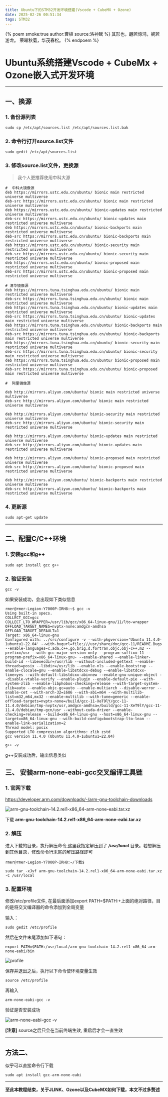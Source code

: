 ```yaml
---
title: Ubuntu下的STM32开发环境搭建(Vscode + CubeMX + Ozone)
date: 2025-02-26 00:51:34
tags: STM32
---
```


{% poem smoke:true author:曹植 source:洛神赋 %}
其形也，翩若惊鸿，婉若游龙。
荣曜秋菊，华茂春松。
{% endpoem %} 

# Ubuntu系统搭建Vscode + CubeMx + Ozone嵌入式开发环境 

---
## 一、换源

### 1. **备份源列表**

   `sudo cp /etc/apt/sources.list /etc/apt/sources.list.bak`

### 2. **命令行打开source.list文件**

   `sudo gedit /etc/apt/sources.list`

### 3. **修改source.list文件，更换源**
    
   >我个人更推荐使用中科大源
    
```
#  中科大镜像源
deb https://mirrors.ustc.edu.cn/ubuntu/ bionic main restricted universe multiverse
deb-src https://mirrors.ustc.edu.cn/ubuntu/ bionic main restricted universe multiverse
deb https://mirrors.ustc.edu.cn/ubuntu/ bionic-updates main restricted universe multiverse
deb-src https://mirrors.ustc.edu.cn/ubuntu/ bionic-updates main restricted universe multiverse
deb https://mirrors.ustc.edu.cn/ubuntu/ bionic-backports main restricted universe multiverse
deb-src https://mirrors.ustc.edu.cn/ubuntu/ bionic-backports main restricted universe multiverse
deb https://mirrors.ustc.edu.cn/ubuntu/ bionic-security main restricted universe multiverse
deb-src https://mirrors.ustc.edu.cn/ubuntu/ bionic-security main restricted universe multiverse
deb https://mirrors.ustc.edu.cn/ubuntu/ bionic-proposed main restricted universe multiverse
deb-src https://mirrors.ustc.edu.cn/ubuntu/ bionic-proposed main restricted universe multiverse
```

```
# 清华镜像源
deb https://mirrors.tuna.tsinghua.edu.cn/ubuntu/ bionic main restricted universe multiverse
deb-src https://mirrors.tuna.tsinghua.edu.cn/ubuntu/ bionic main restricted universe multiverse
deb https://mirrors.tuna.tsinghua.edu.cn/ubuntu/ bionic-updates main restricted universe multiverse
deb-src https://mirrors.tuna.tsinghua.edu.cn/ubuntu/ bionic-updates main restricted universe multiverse
deb https://mirrors.tuna.tsinghua.edu.cn/ubuntu/ bionic-backports main restricted universe multiverse
deb-src https://mirrors.tuna.tsinghua.edu.cn/ubuntu/ bionic-backports main restricted universe multiverse
deb https://mirrors.tuna.tsinghua.edu.cn/ubuntu/ bionic-security main restricted universe multiverse
deb-src https://mirrors.tuna.tsinghua.edu.cn/ubuntu/ bionic-security main restricted universe multiverse
deb https://mirrors.tuna.tsinghua.edu.cn/ubuntu/ bionic-proposed main restricted universe multiverse
deb-src https://mirrors.tuna.tsinghua.edu.cn/ubuntu/ bionic-proposed main restricted universe multiverse
```

```
#  阿里镜像源

deb http://mirrors.aliyun.com/ubuntu/ bionic main restricted universe multiverse
deb-src http://mirrors.aliyun.com/ubuntu/ bionic main restricted universe multiverse

deb http://mirrors.aliyun.com/ubuntu/ bionic-security main restricted universe multiverse
deb-src http://mirrors.aliyun.com/ubuntu/ bionic-security main restricted universe multiverse

deb http://mirrors.aliyun.com/ubuntu/ bionic-updates main restricted universe multiverse
deb-src http://mirrors.aliyun.com/ubuntu/ bionic-updates main restricted universe multiverse

deb http://mirrors.aliyun.com/ubuntu/ bionic-proposed main restricted universe multiverse
deb-src http://mirrors.aliyun.com/ubuntu/ bionic-proposed main restricted universe multiverse

deb http://mirrors.aliyun.com/ubuntu/ bionic-backports main restricted universe multiverse
deb-src http://mirrors.aliyun.com/ubuntu/ bionic-backports main restricted universe multiverse
```

### 4. 更新源
`sudo apt-get update`

----

## 二、配置C/C++环境
### 1. 安装gcc和g++

`sudo apt install gcc g++`

### 2. 验证安装
`gcc -v`

如果安装成功，会出现如下类似信息
```
rmer@rmer-Legion-Y7000P-IRH8:~$ gcc -v
Using built-in specs.
COLLECT_GCC=gcc
COLLECT_LTO_WRAPPER=/usr/lib/gcc/x86_64-linux-gnu/11/lto-wrapper
OFFLOAD_TARGET_NAMES=nvptx-none:amdgcn-amdhsa
OFFLOAD_TARGET_DEFAULT=1
Target: x86_64-linux-gnu
Configured with: ../src/configure -v --with-pkgversion='Ubuntu 11.4.0-1ubuntu1~22.04' --with-bugurl=file:///usr/share/doc/gcc-11/README.Bugs --enable-languages=c,ada,c++,go,brig,d,fortran,objc,obj-c++,m2 --prefix=/usr --with-gcc-major-version-only --program-suffix=-11 --program-prefix=x86_64-linux-gnu- --enable-shared --enable-linker-build-id --libexecdir=/usr/lib --without-included-gettext --enable-threads=posix --libdir=/usr/lib --enable-nls --enable-bootstrap --enable-clocale=gnu --enable-libstdcxx-debug --enable-libstdcxx-time=yes --with-default-libstdcxx-abi=new --enable-gnu-unique-object --disable-vtable-verify --enable-plugin --enable-default-pie --with-system-zlib --enable-libphobos-checking=release --with-target-system-zlib=auto --enable-objc-gc=auto --enable-multiarch --disable-werror --enable-cet --with-arch-32=i686 --with-abi=m64 --with-multilib-list=m32,m64,mx32 --enable-multilib --with-tune=generic --enable-offload-targets=nvptx-none=/build/gcc-11-XeT9lY/gcc-11-11.4.0/debian/tmp-nvptx/usr,amdgcn-amdhsa=/build/gcc-11-XeT9lY/gcc-11-11.4.0/debian/tmp-gcn/usr --without-cuda-driver --enable-checking=release --build=x86_64-linux-gnu --host=x86_64-linux-gnu --target=x86_64-linux-gnu --with-build-config=bootstrap-lto-lean --enable-link-serialization=2
Thread model: posix
Supported LTO compression algorithms: zlib zstd
gcc version 11.4.0 (Ubuntu 11.4.0-1ubuntu1~22.04) 

```

`g++ -v`

g++安装成功后，输出信息类似

## 三、 安装arm-none-eabi-gcc交叉编译工具链
### 1. 官网下载

<https://developer.arm.com/downloads/-/arm-gnu-toolchain-downloads>

![arm-gnu-toolchain-14.2.rel1-x86_64-arm-none-eabi.tar.xz](/images/Ubuntu下的STM32开发环境搭建-Vscode-CubeMX-Ozone/2025-02-26-00-01-51.png)

下载 **arm-gnu-toolchain-14.2.rel1-x86_64-arm-none-eabi.tar.xz**
### 2. 解压

进入下载的目录，执行解压命令,这里我指定解压到了 ***/usr/loacl*** 目录。若想解压到其他目录，修改命令行末尾的解压路径即可

```
rmer@rmer-Legion-Y7000P-IRH8:~/下载$

sudo tar -xJvf arm-gnu-toolchain-14.2.rel1-x86_64-arm-none-eabi.tar.xz -C /usr/local

```

### 3. 配置环境

修改/etc/profile文件, 在最后面添加export PATH=$PATH:+上面的绝对路径，目的是将交叉编译器的命令添加到全局变量

输入：

`sudo gedit /etc/profile`

然后在文件末尾添加如下语句：

```
export PATH=$PATH:/usr/local/arm-gnu-toolchain-14.2.rel1-x86_64-arm-none-eabi/bin
```

![profile](/images/Ubuntu下的STM32开发环境搭建-Vscode-CubeMX-Ozone/2025-02-25-23-46-08.png)

保存并退出之后，执行以下命令使环境变量生效

`source /etc/profile`

再输入

`arm-none-eabi-gcc -v`

验证是否安装成功

![arm-none-eabi-gcc -v](/images/Ubuntu下的STM32开发环境搭建-Vscode-CubeMX-Ozone/2025-02-26-00-19-26.png)

**[注意]** source之后只会在当前终端生效, 重启后才会一直生效

---
## 方法二、

似乎可以直接命令行下载

`sudo apt install gcc-arm-none-eabi`

----

**至此本教程结束，关于JLINK、Ozone以及CubeMX如何下载，本文不过多赘述**

